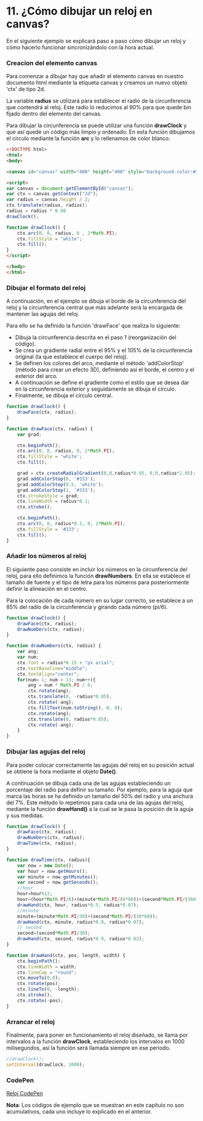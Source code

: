 
# 11. ¿Cómo dibujar un reloj en canvas?

En el siguiente ejemplo se explicará paso a paso cómo dibujar un reloj y cómo hacerlo funcionar sincronizándolo con 
la hora actual.


### Creacion del elemento canvas

Para comenzar a dibujar hay que añadir el elemento canvas en nuestro documento html mediante la etiqueta canvas y creamos un nuevo objeto 'ctx' de tipo 2d. 

La variable **radius** se utilizará para establecer el radio de la circunferencia que contendrá al reloj. Este radio lo reducimos al 90% para que quede bin fijado dentro del elemento del canvas.

Para dibujar la circunferencia se puede utilizar una función **drawClock** y que así quede un código más limpio y ordenado. En esta función dibujamos 
el círculo mediante la función **arc** y lo rellenamos de color blanco.

```html
<!DOCTYPE html>
<html>
<body>

<canvas id="canvas" width="400" height="400" style="background-color:#333"></canvas>

<script>
var canvas = document.getElementById("canvas");
var ctx = canvas.getContext("2d");
var radius = canvas.height / 2;
ctx.translate(radius, radius);
radius = radius * 0.90
drawClock();

function drawClock() {
    ctx.arc(0, 0, radius, 0 , 2*Math.PI);
    ctx.fillStyle = "white";
    ctx.fill();
}
</script>

</body>
</html>
```


### Dibujar el formato del reloj

A continuación, en el ejemplo se dibuja el borde de la circunferencia del reloj y la circunferencia central que más adelante será la encargada de mantener
 las agujas del reloj.

Para ello se ha definido la función 'drawFace' que realiza lo siguiente:

- Dibuja la circunferencia descrita en el paso 1 (reorganización del código).
- Se crea un gradiente radial entre el 95% y el 105% de la circunferencia original (la que establece el cuerpo del reloj).
- Se definen los colores del arco, mediante el método 'addColorStop' (método para crear un efecto 3D), definiendo así el borde, el centro y el exterior del arco.
- A continuación se define el gradiente como el estilo que se desea dar en la circunferencia exterior y seguidamente se dibuja el círculo.
- Finalmente, se dibuja el círculo central.


```javascript
function drawClock() {
    drawFace(ctx, radius);
}

function drawFace(ctx, radius) {
    var grad;

    ctx.beginPath();
    ctx.arc(0, 0, radius, 0, 2*Math.PI);
    ctx.fillStyle = 'white';
    ctx.fill();

    grad = ctx.createRadialGradient(0,0,radius*0.95, 0,0,radius*1.05);
    grad.addColorStop(0, '#333');
    grad.addColorStop(0.5, 'white');
    grad.addColorStop(1, '#333');
    ctx.strokeStyle = grad;
    ctx.lineWidth = radius*0.1;
    ctx.stroke();

    ctx.beginPath();
    ctx.arc(0, 0, radius*0.1, 0, 2*Math.PI);
    ctx.fillStyle = '#333';
    ctx.fill();
}
```


### Añadir los números al reloj

El siguiente paso consiste en incluir los números en la circunferencia del reloj, para ello definimos la función **drawNumbers**. 
En ella se establece el tamaño de fuente y el tipo de letra para los números para posteriormente definir la alineación en el centro.

Para la colocación de cada número en su lugar correcto, se establece a un 85% del radio de la circunferencia y girando cada número (pi/6).

```javascript
function drawClock() {
    drawFace(ctx, radius);
    drawNumbers(ctx, radius);
}

function drawNumbers(ctx, radius) {
    var ang;
    var num;
    ctx.font = radius*0.15 + "px arial";
    ctx.textBaseline="middle";
    ctx.textAlign="center";
    for(num= 1; num < 13; num++){
        ang = num * Math.PI / 6;
        ctx.rotate(ang);
        ctx.translate(0, -radius*0.85);
        ctx.rotate(-ang);
        ctx.fillText(num.toString(), 0, 0);
        ctx.rotate(ang);
        ctx.translate(0, radius*0.85);
        ctx.rotate(-ang);
    }
}
```


### Dibujar las agujas del reloj

Para poder colocar correctamente las agujas del reloj en su posición actual se obtiene la hora mediante el objeto **Date()**.

A continuación se dibuja cada una de las agujas estableciendo un porcentaje del radio para definir su tamaño. 
Por ejemplo, para la aguja que marca las horas se ha definido un tamaño del 50% del radio y una anchura del 7%.
Este método lo repetimos para cada una de las agujas del reloj, mediante la función **drawHand()** a la cual se le pasa la posición de la aguja y sus medidas.


```javascript
function drawClock() {
    drawFace(ctx, radius);
    drawNumbers(ctx, radius);
    drawTime(ctx, radius);
}

function drawTime(ctx, radius){
    var now = new Date();
    var hour = now.getHours();
    var minute = now.getMinutes();
    var second = now.getSeconds();
    //hour
    hour=hour%12;
    hour=(hour*Math.PI/6)+(minute*Math.PI/(6*60))+(second*Math.PI/(360*60));
    drawHand(ctx, hour, radius*0.5, radius*0.07);
    //minute
    minute=(minute*Math.PI/30)+(second*Math.PI/(30*60));
    drawHand(ctx, minute, radius*0.8, radius*0.07);
    // second
    second=(second*Math.PI/30);
    drawHand(ctx, second, radius*0.9, radius*0.02);
}

function drawHand(ctx, pos, length, width) {
    ctx.beginPath();
    ctx.lineWidth = width;
    ctx.lineCap = "round";
    ctx.moveTo(0,0);
    ctx.rotate(pos);
    ctx.lineTo(0, -length);
    ctx.stroke();
    ctx.rotate(-pos);
}
```


### Arrancar el reloj

Finalmente, para poner en funcionamiento el reloj diseñado, se llama por intervalos a la función **drawClock**, 
estableciendo los intervalos en 1000 milisegundos, así la función será llamada siempre en ese periodo.

```javascript
//drawClock();
setInterval(drawClock, 1000);
```


### CodePen

[Reloj CodePen](http://codepen.io/Nayra710/pen/pNKwLr)




**Nota**: Los códigos de ejemplo que se muestran en este capítulo no son acumulativos, cada uno incluye lo explicado en el anterior.